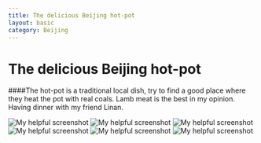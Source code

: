 ```yaml
---
title: The delicious Beijing hot-pot
layout: basic
category: Beijing 
---
```



The delicious Beijing hot-pot
=============================

####The hot-pot is a traditional local dish, try to find a good place where they heat the pot with real coals. Lamb meat is the best in my opinion. Having dinner with my friend Linan.

![My helpful screenshot](http://res.cloudinary.com/djfwqxjdx/image/upload/v1412682148/IMG_9084_hddza6.jpg)
![My helpful screenshot](http://res.cloudinary.com/djfwqxjdx/image/upload/v1412682077/IMG_9087_cq3erc.jpg)
![My helpful screenshot](http://res.cloudinary.com/djfwqxjdx/image/upload/v1412682276/IMG_9098_ko3zjn.jpg)
![My helpful screenshot](http://res.cloudinary.com/djfwqxjdx/image/upload/v1412682346/IMG_9097_rodxho.jpg)
![My helpful screenshot](http://res.cloudinary.com/djfwqxjdx/image/upload/v1412682289/IMG_9096_q3adnw.jpg)
![My helpful screenshot](http://res.cloudinary.com/djfwqxjdx/image/upload/v1412682048/IMG_9085_lrkixs.jpg)

